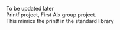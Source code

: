 To be updated later
</br>Printf project, First Alx group project.
</br>This mimics the printf in the standard library
